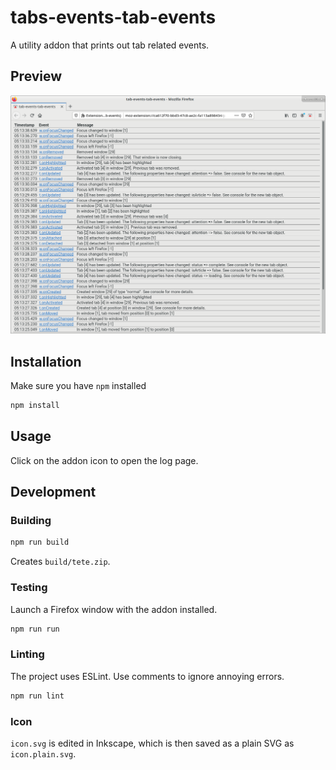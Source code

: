 # tabs-events-tab-events

A utility addon that prints out tab related events.

## Preview

![Log page](img/0.1.0_log.png)

## Installation

Make sure you have `npm` installed

```bash
npm install
```

## Usage

Click on the addon icon to open the log page.

## Development

### Building

```bash
npm run build
```

Creates `build/tete.zip`.

### Testing

Launch a Firefox window with the addon installed.

```bash
npm run run
```

### Linting

The project uses ESLint. Use comments to ignore annoying errors.

```bash
npm run lint
```

### Icon

`icon.svg` is edited in Inkscape, which is then saved as a plain SVG as `icon.plain.svg`.
